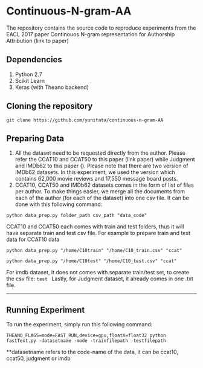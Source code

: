 # Continuous-N-gram-AA
The repository contains the source code to reproduce experiments from the EACL 2017 paper Continouos N-gram representation for Authorship Attribution (link to paper)

Dependencies
------------
1. Python 2.7
2. Scikit Learn
3. Keras (with Theano backend)

Cloning the repository
----------------------
```git clone https://github.com/yunitata/continuous-n-gram-AA```


Preparing Data
--------------
1. All the dataset need to be requested directly from the author. Please refer the CCAT10 and CCAT50 to this paper (link paper) while Judgment and IMDb62 to this paper (). Please note that there are two version of IMDb62 datasets. In this experiment, we used the version which contains 62,000 movie reviews and 17,550 message board posts.
2. CCAT10, CCAT50 and IMDb62 datasets comes in the form of list of files per author. To make things easier, we merge all the documents from each of the author (for each of the dataset) into one csv file. It can be done with this following command:

  ```python data_prep.py folder_path csv_path "data_code"```

  CCAT10 and CCAT50 each comes with train and test folders, thus it will have separate train and test csv file.
  For example to prepare train and test data for CCAT10 data

  ```python data_prep.py "/home/C10train" "/home/C10_train.csv" "ccat"```

  ```python data_prep.py "/home/C10test" "/home/C10_test.csv" "ccat"```
  
  For imdb dataset, it does not comes with separate train/test set, to create the csv file:
  ```test ```
  Lastly, for Judgment dataset, it already comes in one .txt file.
  
  
  ---------------------------------------------------------------------
Running Experiment
------------------
To run the experiment, simply run this following command:
  
  ```THEANO_FLAGS=mode=FAST_RUN,device=gpu,floatX=float32 python fastText.py -datasetname -mode -trainfilepath -testfilepath```
  
  **datasetname refers to the code-name of the data, it can be ccat10, ccat50, judgment or imdb
